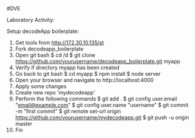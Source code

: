 #DVE

Laboratory Activity:

Setup decodeApp boilerplate:

1. Get tools from http://172.30.10.135/st
2. Fork decodeapp_boilerplate
3. Open git bash
   $ cd /d
   $ git clone   https://github.com/yourusername/decodeapp_boilerplate.git myapp
4. Verify if directory myapp has been created
5. Go back to git bash
   $ cd myapp
   $ npm install
   $ node server
6. Open your browser and navigate to http://localhost:4000
7. Apply some changes
8. Create new repo 'mydecodeapp'
9. Perform the following commands
	$ git add .
	$ git config user.email "email@example.com"
	$ git config user.name "username"
	$ git commit -m "first commit"
	$ git remote set-url origin https://github.com/yourusername/mydecodeapp.git
	$ git push -u origin master
10. Fin
